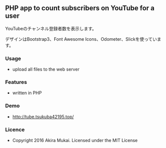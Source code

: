 ## PHP app to count subscribers on YouTube for a user

YouTubeのチャンネル登録者数を表示します。

デザインはBootstrap3、Font Awesome Icons、Odometer、Slickを使っています。


### Usage

  - upload all files to the web server


### Features

  - written in PHP


### Demo

  - http://tube.tsukuba42195.top/


### Licence

  - Copyright 2016 Akira Mukai. Licensed under the MIT License
